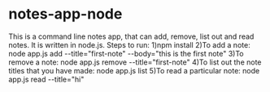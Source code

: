 # notes-app-node
This is a command line notes app, that can add, remove, list out and read notes.
It is written in node.js.
Steps to run:
1)npm install
2)To add a note: node app.js add --title="first-note" --body="this is the first note"
3)To remove a note: node app.js remove --title="first-note"
4)To list out the note titles that you have made: node app.js list
5)To read a particular note: node app.js read --title="hi"


